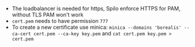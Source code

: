 - The loadbalancer is needed for https, Spilo enforce HTTPS for PAM, without TLS PAM won't work
- `cert.pem` needs to have permission `777`
- To create a new certificate use minica: `minica --domains 'borealis' --ca-cert cert.pem --ca-key key.pem` and `cat cert.pem key.pem > cert.pem`